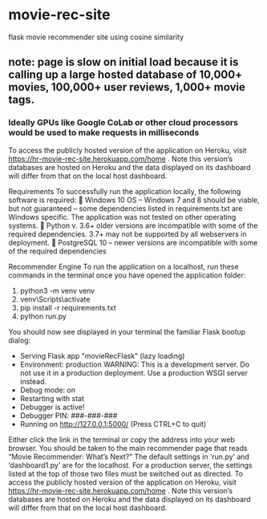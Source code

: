 # movie-rec-site
flask movie recommender site using cosine similarity

## note: page is slow on initial load because it is calling up a large hosted database of 10,000+ movies, 100,000+ user reviews, 1,000+ movie tags. 
### Ideally GPUs like Google CoLab or other cloud processors would be used to make requests in milliseconds 

To access the publicly hosted version of the application on Heroku, visit https://hr-movie-rec-site.herokuapp.com/home . Note this version’s databases are hosted on Heroku and the data displayed on its dashboard will differ from that on the local host dashboard.



Requirements
To successfully run the application locally, the following software is required:
	Windows 10 OS – Windows 7 and 8 should be viable, but not guaranteed – some dependencies listed in requirements.txt are Windows specific. The application was not tested on other operating systems.
	Python v. 3.6+ older versions are incompatible with some of the required dependencies. 3.7+ may not be supported by all webservers in deployment.
	PostgreSQL 10 – newer versions are incompatible with some of the required dependencies

Recommender Engine 
To run the application on a localhost, run these commands in the terminal once you have opened the application folder:
1.	python3 -m venv venv
2.	venv\Scripts\activate
3.	pip install -r requirements.txt
4.	python run.py



You should now see displayed in your terminal the familiar Flask bootup dialog:

 * Serving Flask app "movieRecFlask" (lazy loading)
 * Environment: production
   WARNING: This is a development server. Do not use it in a production deployment.
   Use a production WSGI server instead.
 * Debug mode: on
 * Restarting with stat
 * Debugger is active!
 * Debugger PIN: ###-###-###
 * Running on http://127.0.0.1:5000/ (Press CTRL+C to quit)


Either click the link in the terminal or copy the address into your web browser. You should be taken to the main recommender page that reads “Movie Recommender: What’s Next?”
The default settings in ‘run.py’ and ‘dashboard1.py’ are for the localhost. For a production server, the settings listed at the top of those two files must be switched out as directed.
To access the publicly hosted version of the application on Heroku, visit https://hr-movie-rec-site.herokuapp.com/home . Note this version’s databases are hosted on Heroku and the data displayed on its dashboard will differ from that on the local host dashboard.
